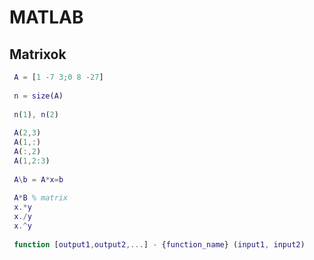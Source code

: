 # MATLAB

## Matrixok
``` matlab
 A = [1 -7 3;0 8 -27]
 
 n = size(A)
 
 n(1), n(2)
 
 A(2,3)
 A(1,:)
 A(:,2)
 A(1,2:3)
 
 A\b = A*x=b
 
 A*B % matrix
 x.*y
 x./y
 x.^y
 
 function [output1,output2,...] - {function_name} (input1, input2)
```

